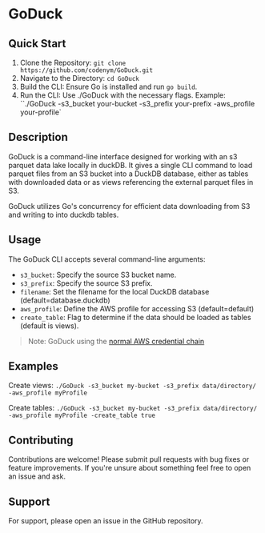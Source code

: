 # GoDuck

## Quick Start
1. Clone the Repository: `git clone https://github.com/codenym/GoDuck.git`
1. Navigate to the Directory: `cd GoDuck`
1. Build the CLI: Ensure Go is installed and run `go build`.
1. Run the CLI: Use ./GoDuck with the necessary flags. Example: ``./GoDuck -s3_bucket your-bucket -s3_prefix your-prefix -aws_profile your-profile`

## Description

GoDuck is a command-line interface designed for working with an s3 parquet data lake locally in duckDB.  It gives a single CLI command to load parquet files from an S3 bucket into a DuckDB database, either as tables with downloaded data or as views referencing the external parquet files in S3.

GoDuck utilizes Go's concurrency for efficient data downloading from S3 and writing to into duckdb tables.

## Usage
The GoDuck CLI accepts several command-line arguments:

- `s3_bucket`: Specify the source S3 bucket name.
- `s3_prefix`: Specify the source S3 prefix.
- `filename`: Set the filename for the local DuckDB database (default=database.duckdb)
- `aws_profile`: Define the AWS profile for accessing S3 (default=default)
- `create_table`: Flag to determine if the data should be loaded as tables (default is views).

>Note: GoDuck using the [normal AWS credential chain](https://docs.aws.amazon.com/sdk-for-java/latest/developer-guide/credentials-chain.html)

## Examples

Create views:
`./GoDuck -s3_bucket my-bucket -s3_prefix data/directory/ -aws_profile myProfile`

Create tables:
`./GoDuck -s3_bucket my-bucket -s3_prefix data/directory/ -aws_profile myProfile -create_table true`

## Contributing

Contributions are welcome! Please submit pull requests with bug fixes or feature improvements.  If you're unsure about something feel free to open an issue and ask.

## Support

For support, please open an issue in the GitHub repository.
